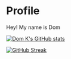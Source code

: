 # Profile
Hey! My name is Dom 

[![Dom K's GitHub stats](https://github-readme-stats.vercel.app/api?username=DudeUnoob)](https://github.com/anuraghazra/github-readme-stats)

[![GitHub Streak](https://github-readme-streak-stats.herokuapp.com/?user=DudeUnoob&theme=dark)](https://git.io/streak-stats)
